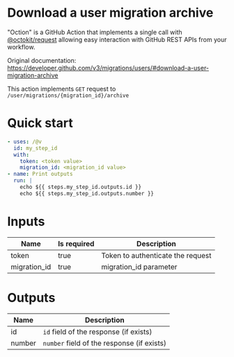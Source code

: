 # Download a user migration archive

"Oction" is a GitHub Action that implements a single call with 
[@octokit/request](https://www.npmjs.com/package/@octokit/request)
allowing easy interaction with GitHub REST APIs from your workflow.

Original documentation: https://developer.github.com/v3/migrations/users/#download-a-user-migration-archive

This action implements `GET` request to `/user/migrations/{migration_id}/archive`


# Quick start

```yaml
- uses: /@v
  id: my_step_id
  with:
    token: <token value>
    migration_id: <migration_id value>
- name: Print outputs
  run: |
    echo ${{ steps.my_step_id.outputs.id }}
    echo ${{ steps.my_step_id.outputs.number }}
```


# Inputs

| Name | Is required | Description |
|---|---|---|
|token|true|Token to authenticate the request
|migration_id|true|migration_id parameter

# Outputs

| Name | Description |
|---|---|
|id|`id` field of the response (if exists)|
|number|`number` field of the response (if exists)|

